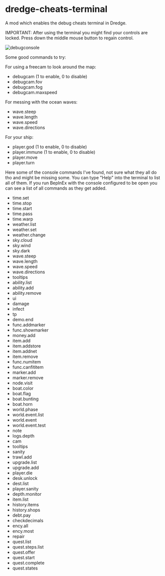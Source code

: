 # dredge-cheats-terminal
A mod which enables the debug cheats terminal in Dredge.

IMPORTANT: After using the terminal you might find your controls are locked. Press down the middle mouse button to regain control.

![debugconsole](https://user-images.githubusercontent.com/22628069/235367741-b1b6b1f2-ab89-4ddf-944a-172137f88fc9.png)

Some good commands to try:

For using a freecam to look around the map:
- debugcam (1 to enable, 0 to disable)
- debugcam.fov
- debugcam.fog
- debugcam.maxspeed

For messing with the ocean waves:
- wave.steep
- wave.length
- wave.speed
- wave.directions

For your ship:
- player.god (1 to enable, 0 to disable)
- player.immune (1 to enable, 0 to disable)
- player.move
- player.turn

Here some of the console commands I've found, not sure what they all do tho and might be missing some. You can type "Help" into the terminal to list all of them.
If you run BepInEx with the console configured to be open you can see a list of all commands as they get added.

- time.set
- time.stop
- time.start
- time.pass
- time.warp
- weather.list
- weather.set
- weather.change
- sky.cloud
- sky.wind
- sky.dark
- wave.steep
- wave.length
- wave.speed
- wave.directions
- tooltips
- ability.list
- ability.add
- ability.remove
- ui
- damage
- infect
- tp
- demo.end
- func.addmarker
- func.showmarker
- money.add
- item.add
- item.addstore
- item.addnet
- item.remove
- func.numitem
- func.canfititem
- marker.add
- marker.remove
- node.visit
- boat.color
- boat.flag
- boat.bunting
- boat.horn
- world.phase
- world.event.list
- world.event
- world.event.test
- note
- logs.depth
- cam
- tooltips
- sanity
- trawl.add
- upgrade.list
- upgrade.add
- player.die
- desk.unlock
- dest.list
- player.sanity
- depth.monitor
- item.list
- history.items
- history.shops
- debt.pay
- checkdecimals
- ency.all
- ency.most
- repair
- quest.list
- quest.steps.list
- quest.offer
- quest.start
- quest.complete
- quest.states
